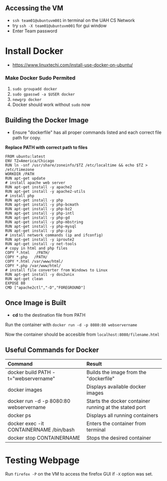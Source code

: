 ## Accessing the VM
- `ssh team01@ubuntuvm001` in terminal on the UAH CS Network
-   try `ssh -X team01@ubuntuvm001` for gui window
- Enter Team password

# Install Docker
- https://www.linuxtechi.com/install-use-docker-on-ubuntu/

### Make Docker Sudo Permited

1. `sudo groupadd docker`
2. `sudo gpasswd -a $USER docker`
3. `newgrp docker`
4. Docker should work without `sudo` now

## Building the Docker Image
- Ensure "dockerfile" has all proper commands listed and each correct file path for copy.

**Replace PATH with correct path to files**
```
FROM ubuntu:latest
ENV TZ=America/Chicago
RUN ln -snf /usr/share/zoneinfo/$TZ /etc/localtime && echo $TZ > /etc/timezone
WORKDIR /PATH
RUN apt-get update
# install apache web server
RUN apt-get install -y apache2
RUN apt-get install -y apache2-utils
# install php
RUN apt-get install -y php
RUN apt-get install -y php-bcmath
RUN apt-get install -y php-bz2
RUN apt-get install -y php-intl
RUN apt-get install -y php-gd
RUN apt-get install -y php-mbstring
RUN apt-get install -y php-mysql
RUN apt-get install -y php-zip
# install network commands (ip and ifconfig)
RUN apt-get install -y iproute2
RUN apt-get install -y net-tools
# copy in html and php files
COPY *.html   /PATH/
COPY *.php   /PATH/
COPY *.html /var/www/html/ 
COPY *.php /var/www/html/ 
# install file converter from Windows to Linux
RUN apt-get install -y dos2unix
RUN apt-get clean
EXPOSE 80
CMD ["apache2ctl","-D","FOREGROUND"]
```

## Once Image is Built

- **cd** to the destination file from PATH

Run the container with `docker run -d -p 8080:80 webservername`

Now the container should be accesible from `localhost:8080/filename.html`

## Useful Commands for Docker

| Command | Result |
| :--- | :--- |
| docker build PATH -t="webservername" | Builds the image from the "dockerfile" |
| docker images | Displays available docker images |
| docker run -d -p 8080:80 webservername | Starts the docker container running at the stated port |
| docker ps | Displays all running containers |
| docker exec -it CONTAINERNAME /bin/bash | Enters the container from terminal |
| docker stop CONTAINERNAME | Stops the desired container |

# Testing Webpage
Run `firefox -P` on the VM to access the firefox GUI if `-X` option was set.
